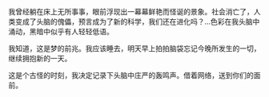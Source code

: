 我曾经躺在床上无所事事，眼前浮现出一幕幕鲜艳而怪诞的景象。社会消亡了，人类变成了头脑的傀儡，预言成为了新的科学，我们还在进化吗？...色彩在我头脑中涌动，黑暗中似乎有人轻轻低语。

我知道，这是梦的前兆。我应该睡去，明天早上拍拍脑袋忘记今晚所发生的一切，继续拥抱新的一天。 

这是个古怪的时刻，我决定记录下头脑中庄严的轰鸣声。借着网络，送到你们的面前。